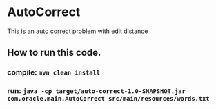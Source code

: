 # AutoCorrect
This is an auto correct problem with edit distance

## How to run this code.

### compile: `mvn clean install`

### run: `java -cp target/auto-correct-1.0-SNAPSHOT.jar com.oracle.main.AutoCorrect src/main/resources/words.txt`


